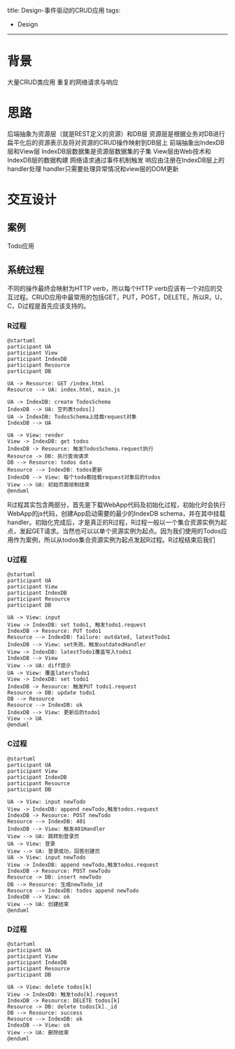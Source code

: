 title: Design-事件驱动的CRUD应用
tags:
- Design
---

# 背景
大量CRUD类应用
重复的网络请求与响应

# 思路
后端抽象为资源层（就是REST定义的资源）和DB层
资源层是根据业务对DB进行扁平化后的资源表示及将对资源的CRUD操作映射到DB层上
前端抽象出IndexDB层和View层
IndexDB层数据集是资源层数据集的子集
View层由Web技术和IndexDB层的数据构建
网络请求通过事件机制触发
响应由注册在IndexDB层上的handler处理
handler只需要处理异常情况和view层的DOM更新

# 交互设计
## 案例
Todo应用
## 系统过程
不同的操作最终会映射为HTTP verb，所以每个HTTP verb应该有一个对应的交互过程。CRUD应用中最常用的包括GET，PUT，POST，DELETE，所以R，U，C，D过程是首先应该支持的。
### R过程
```puml
@startuml
participant UA
participant View
participant IndexDB
participant Resource
participant DB

UA -> Resource: GET /index.html
Resource --> UA: index.html, main.js

UA -> IndexDB: create TodosSchema
IndexDB --> UA: 空列表todos[]
UA -> IndexDB: TodosSchema上挂载request对象
IndexDB --> UA

UA -> View: render
View -> IndexDB: get todos
IndexDB -> Resource: 触发TodosSchema.request执行
Resource -> DB: 执行查询请求
DB --> Resource: todos data
Resource --> IndexDB: todos更新
IndexDB --> View: 每个todo都挂载request对象后的todos
View --> UA: 初始页面绘制结束
@enduml
```
R过程其实包含两部分，首先是下载WebApp代码及初始化过程，初始化时会执行WebApp的js代码，创建App启动需要的最少的IndexDB schema，并在其中挂载handler。初始化完成后，才是真正的R过程，R过程一般以一个集合资源实例为起点，发起GET请求。当然也可以以单个资源实例为起点。因为我们使用的Todos应用作为案例，所以从todos集合资源实例为起点发起R过程。R过程结束后我们

### U过程
```puml
@startuml
participant UA
participant View
participant IndexDB
participant Resource
participant DB

UA -> View: input
View -> IndexDB: set todo1, 触发todo1.request
IndexDB -> Resource: PUT todo1
Resource --> IndexDB: failure: outdated, latestTodo1
IndexDB --> View: set失败，触发outdatedHandler
View -> IndexDB: latestTodo1覆盖写入todo1
IndexDB --> View
View --> UA: diff提示
UA -> View: 覆盖latersTodo1
View -> IndexDB: set todo1
IndexDB -> Resource: 触发PUT todo1.request
Resource -> DB: update todo1
DB --> Resource
Resource --> IndexDB: ok
IndexDB --> View: 更新后的todo1
View --> UA
@enduml
```

### C过程
```puml
@startuml
participant UA
participant View
participant IndexDB
participant Resource
participant DB

UA -> View: input newTodo
View -> IndexDB: append newTodo,触发todos.request
IndexDB -> Resource: POST newTodo
Resource --> IndexDB: 401
IndexDB --> View: 触发401Handler
View --> UA: 跳转到登录页
UA -> View: 登录
View --> UA: 登录成功，回答创建页
UA -> View: input newTodo
View -> IndexDB: append newTodo,触发todos.request
IndexDB -> Resource: POST newTodo
Resource -> DB: insert newTodo
DB --> Resource: 生成newTodo_id
Resource --> IndexDB: todos append newTodo
IndexDB --> View: ok
View --> UA: 创建结束
@enduml
```

### D过程
```puml
@startuml
participant UA
participant View
participant IndexDB
participant Resource
participant DB

UA -> View: delete todos[k]
View -> IndexDB: 触发todo[k].request
IndexDB -> Resource: DELETE todos[k]
Resource -> DB: delete todos[k]._id
DB --> Resource: success
Resource --> IndexDB: ok
IndexDB --> View: ok
View --> UA: 删除结束
@enduml
```
